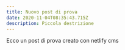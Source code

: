 ```yaml
---
title: Nuovo post di prova
date: 2020-11-04T08:35:43.715Z
description: Piccola destrizione
---
```

Ecco un post di prova creato con netlify cms